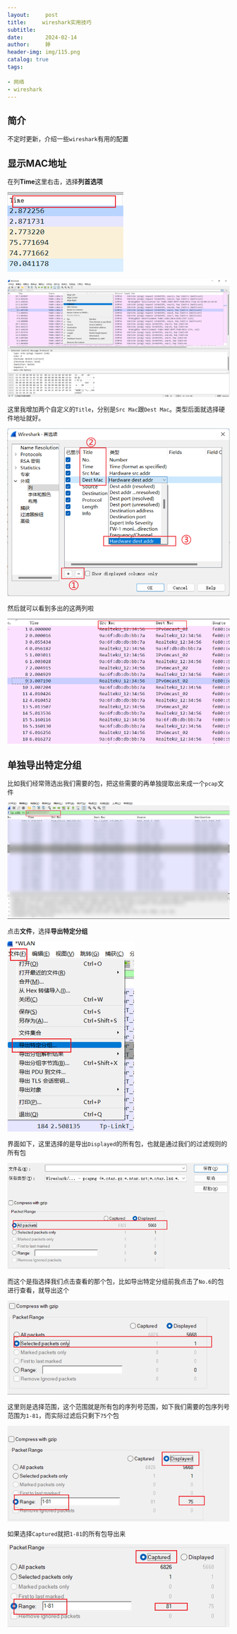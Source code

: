 ```yaml
---
layout:     post   				   
title:     wireshark实用技巧			
subtitle:  
date:       2024-02-14				
author:     婷                               
header-img: img/115.png 	
catalog: true 						
tags:								

- 网络
- wireshark
---
```




## 简介

不定时更新，介绍一些`wireshark`有用的配置



## 显示MAC地址

在列**Time**这里右击，选择**列首选项**

![image-20240214170500092](https://raw.githubusercontent.com/copyright1999/image-typora-markdown/main/wireshark/image-20240214170500092.png)



![image-20240214150628935](https://raw.githubusercontent.com/copyright1999/image-typora-markdown/main/wireshark/image-20240214150628935.png)



这里我增加两个自定义的`Title`，分别是`Src Mac`跟`Dest Mac`。类型后面就选择硬件地址就好。

![image-20240214170734965](https://raw.githubusercontent.com/copyright1999/image-typora-markdown/main/wireshark/image-20240214170734965.png)



然后就可以看到多出的这两列啦

![image-20240214150736680](https://raw.githubusercontent.com/copyright1999/image-typora-markdown/main/wireshark/image-20240214150736680.png)







## 单独导出特定分组

比如我们经常筛选出我们需要的包，把这些需要的再单独提取出来成一个`pcap`文件

![image-20240221234126433](https://raw.githubusercontent.com/copyright1999/image-typora-markdown/main/wireshark/image-20240221234126433.png)

点击**文件**，选择**导出特定分组**

![image-20240221234203947](https://raw.githubusercontent.com/copyright1999/image-typora-markdown/main/wireshark/image-20240221234203947.png)





界面如下，这里选择的是导出`Displayed`的所有包，也就是通过我们的过滤规则的所有包

![image-20240221233913772](https://raw.githubusercontent.com/copyright1999/image-typora-markdown/main/wireshark/image-20240221233913772.png)



而这个是指选择我们点击查看的那个包，比如导出特定分组前我点击了`No.6`的包进行查看，就导出这个

![image-20240221233927607](https://raw.githubusercontent.com/copyright1999/image-typora-markdown/main/wireshark/image-20240221233927607.png)

这里则是选择范围，这个范围就是所有包的序列号范围，如下我们需要的包序列号范围为`1-81`，而实际过滤后只剩下`75`个包

![image-20240221234042018](https://raw.githubusercontent.com/copyright1999/image-typora-markdown/main/wireshark/image-20240221234042018.png)

如果选择`Captured`就把`1-81`的所有包导出来

![image-20240221234020595](https://raw.githubusercontent.com/copyright1999/image-typora-markdown/main/wireshark/image-20240221234020595.png)













